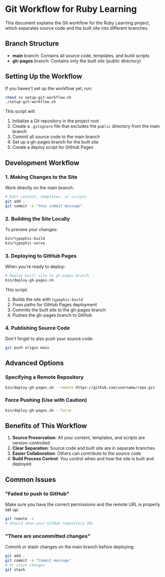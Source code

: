 # Git Workflow for Ruby Learning

This document explains the Git workflow for the Ruby Learning project, which separates source code and the built site into different branches.

## Branch Structure

- **main** branch: Contains all source code, templates, and build scripts
- **gh-pages** branch: Contains only the built site (public directory)

## Setting Up the Workflow

If you haven't set up the workflow yet, run:

```bash
chmod +x setup-git-workflow.sh
./setup-git-workflow.sh
```

This script will:
1. Initialize a Git repository in the project root
2. Create a `.gitignore` file that excludes the `public` directory from the main branch
3. Commit all source code to the main branch
4. Set up a gh-pages branch for the built site
5. Create a deploy script for GitHub Pages

## Development Workflow

### 1. Making Changes to the Site

Work directly on the main branch:

```bash
# Edit content, templates, or scripts
git add .
git commit -m "Your commit message"
```

### 2. Building the Site Locally

To preview your changes:

```bash
bin/typophic-build
bin/typophic-serve
```

### 3. Deploying to GitHub Pages

When you're ready to deploy:

```bash
# Deploy built site to gh-pages branch
bin/deploy-gh-pages.sh
```

This script:
1. Builds the site with `typophic-build`
2. Fixes paths for GitHub Pages deployment
3. Commits the built site to the gh-pages branch
4. Pushes the gh-pages branch to GitHub

### 4. Publishing Source Code

Don't forget to also push your source code:

```bash
git push origin main
```

## Advanced Options

### Specifying a Remote Repository

```bash
bin/deploy-gh-pages.sh --remote https://github.com/username/repo.git
```

### Force Pushing (Use with Caution)

```bash
bin/deploy-gh-pages.sh --force
```

## Benefits of This Workflow

1. **Source Preservation**: All your content, templates, and scripts are version-controlled
2. **Clear Separation**: Source code and built site are in separate branches
3. **Easier Collaboration**: Others can contribute to the source code
4. **Build Process Control**: You control when and how the site is built and deployed

## Common Issues

### "Failed to push to GitHub"

Make sure you have the correct permissions and the remote URL is properly set up:

```bash
git remote -v
# Should show your GitHub repository URL
```

### "There are uncommitted changes"

Commit or stash changes on the main branch before deploying:

```bash
git add .
git commit -m "Commit message"
# Or stash changes
git stash
```

